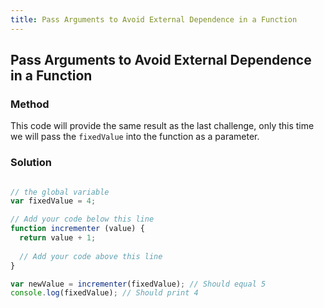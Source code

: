 ```yaml
---
title: Pass Arguments to Avoid External Dependence in a Function
---
```

## Pass Arguments to Avoid External Dependence in a Function

### Method

This code will provide the same result as the last challenge, only this time we will pass the `fixedValue` into the function as a parameter. 

### Solution

```javascript

// the global variable
var fixedValue = 4;

// Add your code below this line
function incrementer (value) {
  return value + 1;
  
  // Add your code above this line
}

var newValue = incrementer(fixedValue); // Should equal 5
console.log(fixedValue); // Should print 4

```
